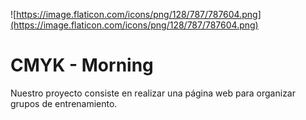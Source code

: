 ![https://image.flaticon.com/icons/png/128/787/787604.png](https://image.flaticon.com/icons/png/128/787/787604.png)

# CMYK - Morning

Nuestro proyecto consiste en realizar una página web para organizar grupos de entrenamiento.
